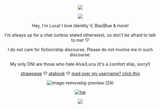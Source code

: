 <p align="center">

<img src="https://komarev.com/ghpvc/?username=alvaiuca&color=FFD3DF">

<p align="center"

![](https://files.catbox.moe/g331g1.gif)


<p align="center"

Hey, I'm Luca! I love Identity V, BlazBlue & more!

<p align="center"

I'm always up for a chat (unless stated otherwise), so don't be afraid to talk to me! ♡

<p align="center"

I do not care for fiction/ship discourse. Please do not involve me in such discourse. 

<p align="center"

My only DNI are those who hate Alva/Luca (it's a comfort ship, sorry!)

<p align="center"

[strawpage](https://alvaluca.straw.page/) ♡ [atabook](https://lucabalsa.atabook.org) ♡ [mad over my username? click this](https://files.catbox.moe/ks0nd2.webp)

<p align="center"


![image-removebg-preview (24)](https://github.com/user-attachments/assets/019dac07-080d-4484-b35e-d1416118d441)


<p align="center"

<a href="https://www.last.fm/user/valfen"><img src="https://lastfm-recently-played.vercel.app/api?user=valfen&footer_style=compact_stats&count=1&width=500&loved=true&header_style=none&bg_color=000000" alt="hai"></a>

<p align="center"

![](https://files.catbox.moe/g331g1.gif)

